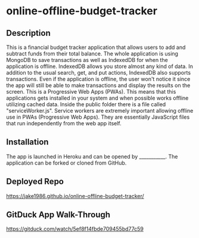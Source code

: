 # online-offline-budget-tracker

## Description

This is a financial budget tracker application that allows users to add and subtract funds from their total balance. The whole application is using MongoDB to save transactions as well as IndexedDB for when the application is offline. IndexedDB allows you store almost any kind of data. In addition to the usual search, get, and put actions, IndexedDB also supports transactions. Even if the application is offline, the user won't notice it since the app will still be able to make transactions and display the results on the screen. This is a Progressive Web Apps (PWAs). This means that this applications gets installed in your system and when possible works offline utilizing cached data. Inside the public folder there is a file called "serviceWorker.js". Service workers are extremely important allowing offline use in PWAs (Progressive Web Apps). They are essentially JavaScript files that run independently from the web app itself. 

## Installation

The app is launched in Heroku and can be opened by ___________. The application can be forked or cloned from GitHub. 

## Deployed Repo

 https://jake1986.github.io/online-offline-budget-tracker/
 
 ## GitDuck App Walk-Through
 
 https://gitduck.com/watch/5ef8f14fbde709455bd77c59
 
